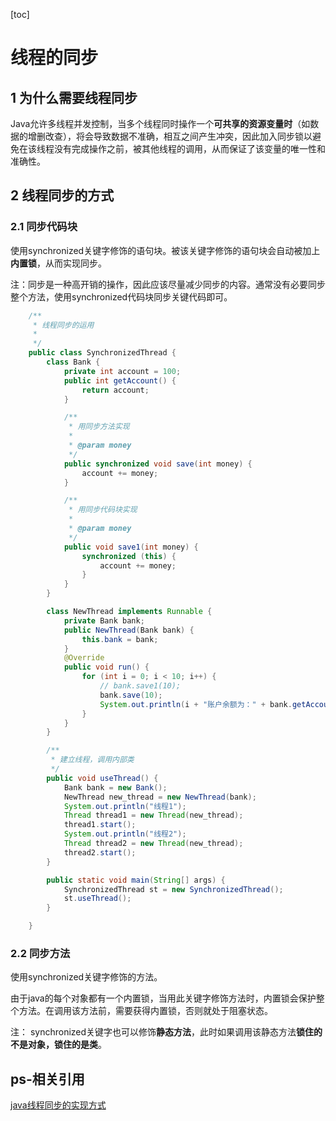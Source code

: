 [toc]

# 线程的同步

## 1 为什么需要线程同步

Java允许多线程并发控制，当多个线程同时操作一个**可共享的资源变量时**（如数据的增删改查），将会导致数据不准确，相互之间产生冲突，因此加入同步锁以避免在该线程没有完成操作之前，被其他线程的调用，从而保证了该变量的唯一性和准确性。

## 2 线程同步的方式

### 2.1 同步代码块

使用synchronized关键字修饰的语句块。被该关键字修饰的语句块会自动被加上**内置锁**，从而实现同步。

注：同步是一种高开销的操作，因此应该尽量减少同步的内容。通常没有必要同步整个方法，使用synchronized代码块同步关键代码即可。  

```java
    /**
     * 线程同步的运用
     * 
     */
    public class SynchronizedThread {
        class Bank {
            private int account = 100;
            public int getAccount() {
                return account;
            }

            /**
             * 用同步方法实现
             * 
             * @param money
             */
            public synchronized void save(int money) {
                account += money;
            }

            /**
             * 用同步代码块实现
             * 
             * @param money
             */
            public void save1(int money) {
                synchronized (this) {
                    account += money;
                }
            }
        }

        class NewThread implements Runnable {
            private Bank bank;
            public NewThread(Bank bank) {
                this.bank = bank;
            }
            @Override
            public void run() {
                for (int i = 0; i < 10; i++) {
                    // bank.save1(10);
                    bank.save(10);
                    System.out.println(i + "账户余额为：" + bank.getAccount());
                }
            }
        }

        /**
         * 建立线程，调用内部类
         */
        public void useThread() {
            Bank bank = new Bank();
            NewThread new_thread = new NewThread(bank);
            System.out.println("线程1");
            Thread thread1 = new Thread(new_thread);
            thread1.start();
            System.out.println("线程2");
            Thread thread2 = new Thread(new_thread);
            thread2.start();
        }

        public static void main(String[] args) {
            SynchronizedThread st = new SynchronizedThread();
            st.useThread();
        }

    }
```




### 2.2 同步方法

使用synchronized关键字修饰的方法。

由于java的每个对象都有一个内置锁，当用此关键字修饰方法时，内置锁会保护整个方法。在调用该方法前，需要获得内置锁，否则就处于阻塞状态。

注： synchronized关键字也可以修饰**静态方法**，此时如果调用该静态方法**锁住的不是对象，锁住的是类**。






































## ps-相关引用

[java线程同步的实现方式](https://blog.csdn.net/qq_34147021/article/details/88325629)

